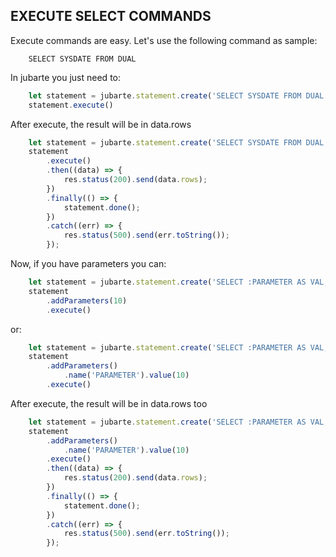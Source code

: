 ## EXECUTE SELECT COMMANDS

Execute commands are easy. Let's use the following command as sample:

```
    SELECT SYSDATE FROM DUAL
```

In jubarte you just need to:

``` javascript
    let statement = jubarte.statement.create('SELECT SYSDATE FROM DUAL');
    statement.execute()
```

After execute, the result will be in data.rows

``` javascript
    let statement = jubarte.statement.create('SELECT SYSDATE FROM DUAL');
    statement
        .execute()
        .then((data) => {
            res.status(200).send(data.rows);
        })
        .finally(() => {
            statement.done();
        })
        .catch((err) => {
            res.status(500).send(err.toString());
        });
```

Now, if you have parameters you can:

``` javascript
    let statement = jubarte.statement.create('SELECT :PARAMETER AS VAL, SYSDATE FROM DUAL');
    statement
        .addParameters(10)
        .execute()
```

or:

``` javascript
    let statement = jubarte.statement.create('SELECT :PARAMETER AS VAL, SYSDATE FROM DUAL');
    statement
        .addParameters()
            .name('PARAMETER').value(10)
        .execute()
```

After execute, the result will be in data.rows too

``` javascript
    let statement = jubarte.statement.create('SELECT :PARAMETER AS VAL, SYSDATE FROM DUAL');
    statement
        .addParameters()
            .name('PARAMETER').value(10)
        .execute()
        .then((data) => {
            res.status(200).send(data.rows);
        })
        .finally(() => {
            statement.done();
        })
        .catch((err) => {
            res.status(500).send(err.toString());
        });
```
